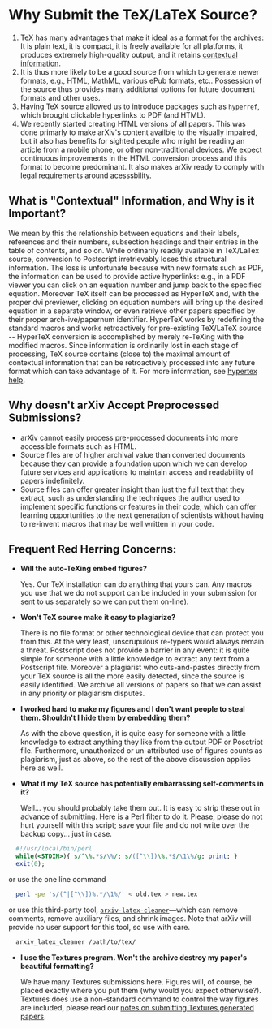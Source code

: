 # Why Submit the TeX/LaTeX Source?

1. TeX has many advantages that make it ideal as a format for the archives: It is plain text, it is compact, it is freely available for all platforms, it produces extremely high-quality output, and it retains [contextual information](#contextual).
2. It is thus more likely to be a good source from which to generate newer formats, e.g., HTML, MathML, various ePub formats, etc.. Possession of the source thus provides many additional options for future document formats and other uses.
3. Having TeX source allowed us to introduce packages such as `hyperref`, which brought clickable hyperlinks to PDF (and HTML).
4. We recently started creating HTML versions of all papers. This was done primarly to make arXiv's content availble to the visually impaired, but it also has benefits for sighted people who might be reading an article from a mobile phone, or other non-traditional devices. We expect continuous improvements in the HTML conversion process and this format to become predominant. It also makes arXiv ready to comply with legal requirements around acesssbility.

<span id="contextual"></span>

What is "Contextual" Information, and Why is it Important?
----------------------------------------------------------

We mean by this the relationship between equations and their labels, references and their numbers, subsection headings and their entries in the table of contents, and so on. While ordinarily readily available in TeX/LaTex source, conversion to Postscript irretrievably loses this structural information. The loss is unfortunate because with new formats such as PDF, the information can be used to provide active hyperlinks: e.g., in a PDF viewer you can click on an equation number and jump back to the specified equation. Moreover TeX itself can be processed as HyperTeX and, with the proper dvi previewer, clicking on equation numbers will bring up the desired equation in a separate window, or even retrieve other papers specified by their proper arch-ive/papernum identifier. HyperTeX works by redefining the standard macros and works retroactively for pre-existing TeX/LaTeX source -- HyperTeX conversion is accomplished by merely re-TeXing with the modified macros. Since information is ordinarily lost in each stage of processing, TeX source contains (close to) the maximal amount of contextual information that can be retroactively processed into any future format which can take advantage of it. For more information, see [hypertex help](../../help/hypertex/index.md).


Why doesn't arXiv Accept Preprocessed Submissions?
-------------------------------------------------------------

  *  arXiv cannot easily process pre-processed documents into more accessible formats such as HTML. 
  *  Source files are of higher archival value than converted documents because they can provide a foundation upon which we can develop future services and applications to maintain access and readability of papers indefinitely.
  *  Source files can offer greater insight than just the full text that they extract, such as understanding the techniques the author used to implement specific functions or features in their code, which can offer learning opportunities to the next generation of scientists without having to re-invent macros that may be well written in your code.


Frequent Red Herring Concerns:
------------------------------

*   **Will the auto-TeXing embed figures?**

    Yes. Our TeX installation can do anything that yours can. Any macros you use that we do not support can be included in your submission (or sent to us separately so we can put them on-line).

*   **Won't TeX source make it easy to plagiarize?**

    There is no file format or other technological device that can protect you from this. At the very least, unscrupulous re-typers would always remain a threat. Postscript does not provide a barrier in any event: it is quite simple for someone with a little knowledge to extract any text from a Postscript file. Moreover a plagiarist who cuts-and-pastes directly from your TeX source is all the more easily detected, since the source is easily identified. We archive all versions of papers so that we can assist in any priority or plagiarism disputes.

*   **I worked hard to make my figures and I don't want people to steal them. Shouldn't I hide them by embedding them?**

    As with the above question, it is quite easy for someone with a little knowledge to extract anything they like from the output PDF or Posctript file. Furthermore, unauthorized or un-attributed use of figures counts as plagiarism, just as above, so the rest of the above discussion applies here as well.

<span id="comments"></span>

*   **What if my TeX source has potentially embarrassing self-comments in it?**

    Well... you should probably take them out. It is easy to strip these out in advance of submitting. Here is a Perl filter to do it. Please, please do not hurt yourself with this script; save your file and do not write over the backup copy... just in case.

```perl  
  #!/usr/local/bin/perl  
  while(<STDIN>){ s/^\%.*$/\%/; s/([^\\])\%.*$/\1\%/g; print; }  
  exit(0);  
```

or use the one line command

```bash    
  perl -pe 's/(^|[^\\])%.*/\1%/' < old.tex > new.tex
```

or use this third-party tool, [`arxiv-latex-cleaner`](https://github.com/google-research/arxiv-latex-cleaner)&mdash;which can remove comments, remove auxiliary files, and shrink images. Note that arXiv will provide no user support for this tool, so use with care.

```bash
  arxiv_latex_cleaner /path/to/tex/
```

*   **I use the Textures program. Won't the archive destroy my paper's beautiful formatting?**

    We have many Textures submissions here. Figures will, of course, be placed exactly where you put them (why would you expect otherwise?). Textures does use a non-standard command to control the way figures are included, please read our [notes on submitting Textures generated papers](textures.md).
